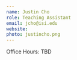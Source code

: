 ```yaml
---
name: Justin Cho
role: Teaching Assistant
email: jcho@isi.edu
website: 
photo: justincho.png
---
```


Office Hours: TBD
